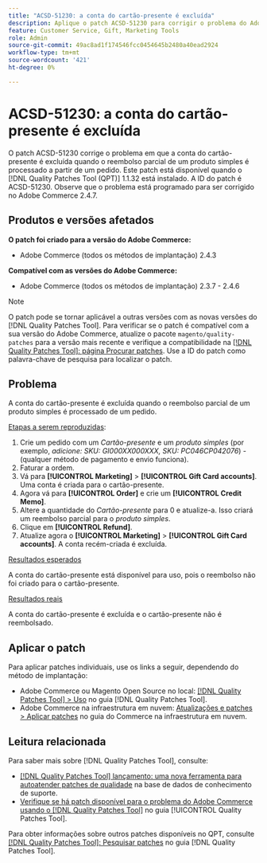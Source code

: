```yaml
---
title: "ACSD-51230: a conta do cartão-presente é excluída"
description: Aplique o patch ACSD-51230 para corrigir o problema do Adobe Commerce em que a conta de cartão-presente é excluída quando o reembolso parcial de um produto simples é processado a partir de um pedido.
feature: Customer Service, Gift, Marketing Tools
role: Admin
source-git-commit: 49ac8ad1f174546fcc0454645b2480a40ead2924
workflow-type: tm+mt
source-wordcount: '421'
ht-degree: 0%

---
```


# ACSD-51230: a conta do cartão-presente é excluída

O patch ACSD-51230 corrige o problema em que a conta do cartão-presente é excluída quando o reembolso parcial de um produto simples é processado a partir de um pedido. Este patch está disponível quando o [!DNL Quality Patches Tool (QPT)] 1.1.32 está instalado. A ID do patch é ACSD-51230. Observe que o problema está programado para ser corrigido no Adobe Commerce 2.4.7.

## Produtos e versões afetados

**O patch foi criado para a versão do Adobe Commerce:**

* Adobe Commerce (todos os métodos de implantação) 2.4.3

**Compatível com as versões do Adobe Commerce:**

* Adobe Commerce (todos os métodos de implantação) 2.3.7 - 2.4.6

>[!NOTE]
>
>O patch pode se tornar aplicável a outras versões com as novas versões do [!DNL Quality Patches Tool]. Para verificar se o patch é compatível com a sua versão do Adobe Commerce, atualize o pacote `magento/quality-patches` para a versão mais recente e verifique a compatibilidade na [[!DNL Quality Patches Tool]: página Procurar patches](https://experienceleague.adobe.com/tools/commerce-quality-patches/index.html). Use a ID do patch como palavra-chave de pesquisa para localizar o patch.

## Problema

A conta do cartão-presente é excluída quando o reembolso parcial de um produto simples é processado de um pedido.

<u>Etapas a serem reproduzidas</u>:

1. Crie um pedido com um *Cartão-presente* e um *produto simples* (por exemplo, *adicione: SKU: GI000XX000XXX, SKU: PC046CP042076*) - (qualquer método de pagamento e envio funciona).
1. Faturar a ordem.
1. Vá para **[!UICONTROL Marketing]** > **[!UICONTROL Gift Card accounts]**. Uma conta é criada para o cartão-presente.
1. Agora vá para **[!UICONTROL Order]** e crie um **[!UICONTROL Credit Memo]**.
1. Altere a quantidade do *Cartão-presente* para 0 e atualize-a. Isso criará um reembolso parcial para o *produto simples*.
1. Clique em **[!UICONTROL Refund]**.
1. Atualize agora o **[!UICONTROL Marketing]** > **[!UICONTROL Gift Card accounts]**. A conta recém-criada é excluída.

<u>Resultados esperados</u>

A conta do cartão-presente está disponível para uso, pois o reembolso não foi criado para o cartão-presente.

<u>Resultados reais</u>

A conta do cartão-presente é excluída e o cartão-presente não é reembolsado.

## Aplicar o patch

Para aplicar patches individuais, use os links a seguir, dependendo do método de implantação:

* Adobe Commerce ou Magento Open Source no local: [[!DNL Quality Patches Tool] > Uso](https://experienceleague.adobe.com/docs/commerce-operations/tools/quality-patches-tool/usage.html) no guia [!DNL Quality Patches Tool].
* Adobe Commerce na infraestrutura em nuvem: [Atualizações e patches > Aplicar patches](https://experienceleague.adobe.com/docs/commerce-cloud-service/user-guide/develop/upgrade/apply-patches.html) no guia do Commerce na infraestrutura em nuvem.

## Leitura relacionada

Para saber mais sobre [!DNL Quality Patches Tool], consulte:

* [[!DNL Quality Patches Tool] lançamento: uma nova ferramenta para autoatender patches de qualidade](https://experienceleague.adobe.com/en/docs/commerce-knowledge-base/kb/announcements/commerce-announcements/magento-quality-patches-released-new-tool-to-self-serve-quality-patches) na base de dados de conhecimento de suporte.
* [Verifique se há patch disponível para o problema do Adobe Commerce usando o  [!DNL Quality Patches Tool]](/help/tools/quality-patches-tool/patches-available-in-qpt/check-patch-for-magento-issue-with-magento-quality-patches.md) no guia [!UICONTROL Quality Patches Tool].


Para obter informações sobre outros patches disponíveis no QPT, consulte [[!DNL Quality Patches Tool]: Pesquisar patches](https://experienceleague.adobe.com/tools/commerce-quality-patches/index.html) no guia [!DNL Quality Patches Tool].
